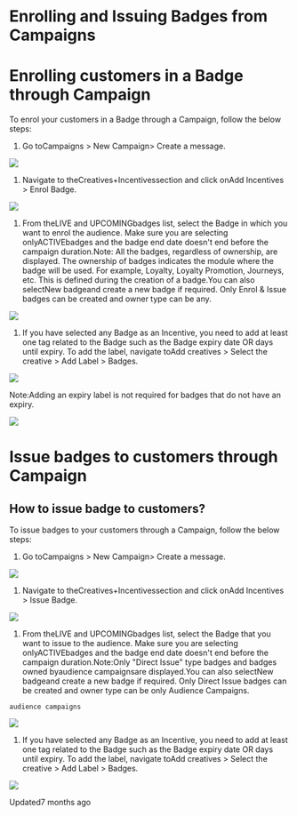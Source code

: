 # Enrolling and Issuing Badges from Campaigns

# Enrolling customers in a Badge through Campaign

To enrol your customers in a Badge through a Campaign, follow the below steps:

1. Go toCampaigns > New Campaign> Create a message.

![](https://files.readme.io/0cc73a5-Screenshot_2024-04-22_at_5.22.03_PM.png)

1. Navigate to theCreatives+Incentivessection and click onAdd Incentives > Enrol Badge.

![](https://files.readme.io/8f5ef76-Screenshot_2024-04-22_at_5.22.56_PM.png)

1. From theLIVE and UPCOMINGbadges list, select the Badge in which you want to enrol the audience. Make sure you are selecting onlyACTIVEbadges and the badge end date doesn't end before the campaign duration.Note: All the badges, regardless of ownership, are displayed. The ownership of badges indicates the module where the badge will be used. For example, Loyalty, Loyalty Promotion, Journeys, etc. This is defined during the creation of a badge.You can also selectNew badgeand create a new badge if required. Only Enrol & Issue badges can be created and owner type can be any.

![](https://files.readme.io/b9da429-Screenshot_2024-04-22_at_5.27.21_PM.png)

1. If you have selected any Badge as an Incentive, you need to add at least one tag related to the Badge such as the Badge expiry date OR days until expiry. To add the label,  navigate toAdd creatives > Select the creative >  Add Label > Badges.

![](https://files.readme.io/18988fa-Screenshot_2024-04-22_at_5.31.28_PM.png)

Note:Adding an expiry label is not required for badges that do not have an expiry.

![](https://files.readme.io/cc4516c-Never_Expiry_badges_in_campaign.gif)

# Issue badges to customers through Campaign

## How to issue badge to customers?

To issue badges to your customers through a Campaign, follow the below steps:

1. Go toCampaigns > New Campaign> Create a message.

![](https://files.readme.io/c236fb1-Screenshot_2024-04-23_at_2.17.29_PM.png)

1. Navigate to theCreatives+Incentivessection and click onAdd Incentives > Issue Badge.

![](https://files.readme.io/526866b-Screenshot_2024-04-23_at_2.17.43_PM.png)

1. From theLIVE and UPCOMINGbadges list, select the Badge that you want to issue to the audience. Make sure you are selecting onlyACTIVEbadges and the badge end date doesn't end before the campaign duration.Note:Only "Direct Issue" type badges and badges owned byaudience campaignsare displayed.You can also selectNew badgeand create a new badge if required. Only Direct Issue badges can be created and owner type can be only Audience Campaigns.

`audience campaigns`

![](https://files.readme.io/4613992-Screenshot_2024-04-23_at_2.18.09_PM.png)

1. If you have selected any Badge as an Incentive, you need to add at least one tag related to the Badge such as the Badge expiry date OR days until expiry. To add the label,  navigate toAdd creatives > Select the creative >  Add Label > Badges.

![](https://files.readme.io/ffffc39-Screenshot_2024-04-23_at_2.18.43_PM.png)

Updated7 months ago
